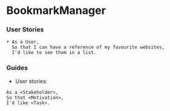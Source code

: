 # BookmarkManager

### User Stories
```
• As a User,
  So that I can have a reference of my favourite websites,
  I'd like to see them in a list.
```

### Guides
- User stories:  
```
As a <Stakeholder>,
So that <Motivation>,
I'd like <Task>.
```
